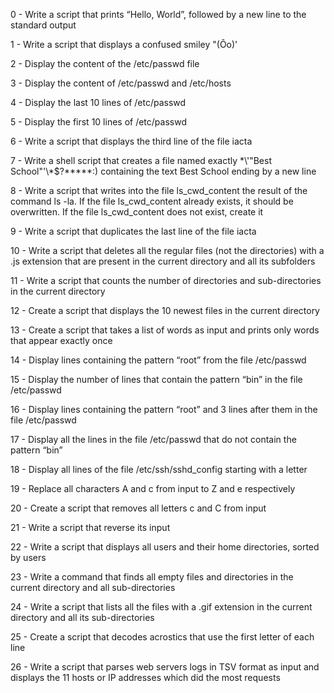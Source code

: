 0 - Write a script that prints “Hello, World”, followed by a new line to the standard output

1 - Write a script that displays a confused smiley "(Ôo)'

2 - Display the content of the /etc/passwd file

3 - Display the content of /etc/passwd and /etc/hosts

4 - Display the last 10 lines of /etc/passwd

5 - Display the first 10 lines of /etc/passwd

6 - Write a script that displays the third line of the file iacta

7 - Write a shell script that creates a file named exactly \*\\'"Best School"\'\\*$\?\*\*\*\*\*:) containing the text Best School ending by a new line

8 - Write a script that writes into the file ls_cwd_content the result of the command ls -la. If the file ls_cwd_content already exists, it should be overwritten. If 
the file ls_cwd_content does not exist, create it

9 - Write a script that duplicates the last line of the file iacta

10 - Write a script that deletes all the regular files (not the directories) with a .js extension that are present in the current directory and all its subfolders

11 - Write a script that counts the number of directories and sub-directories in the current directory

12 - Create a script that displays the 10 newest files in the current directory

13 - Create a script that takes a list of words as input and prints only words that appear exactly once

14 - Display lines containing the pattern “root” from the file /etc/passwd

15 - Display the number of lines that contain the pattern “bin” in the file /etc/passwd

16 - Display lines containing the pattern “root” and 3 lines after them in the file /etc/passwd

17 - Display all the lines in the file /etc/passwd that do not contain the pattern “bin”

18 - Display all lines of the file /etc/ssh/sshd_config starting with a letter

19 - Replace all characters A and c from input to Z and e respectively

20 - Create a script that removes all letters c and C from input

21 - Write a script that reverse its input

22 - Write a script that displays all users and their home directories, sorted by users

23 - Write a command that finds all empty files and directories in the current directory and all sub-directories

24 - Write a script that lists all the files with a .gif extension in the current directory and all its sub-directories

25 - Create a script that decodes acrostics that use the first letter of each line

26 - Write a script that parses web servers logs in TSV format as input and displays the 11 hosts or IP addresses which did the most requests
